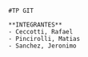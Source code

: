     #TP GIT

    **INTEGRANTES**
    - Ceccotti, Rafael
    - Pincirolli, Matias
    - Sanchez, Jeronimo